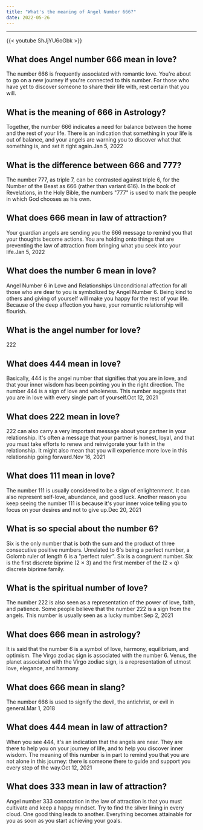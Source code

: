 ```yaml
---
title: "What's the meaning of Angel Number 666?"
date: 2022-05-26
---
```


---
{{< youtube ShJjYU6oGbk >}}
## What does Angel number 666 mean in love?
The number 666 is frequently associated with romantic love. You're about to go on a new journey if you're connected to this number. For those who have yet to discover someone to share their life with, rest certain that you will.

## What is the meaning of 666 in Astrology?
Together, the number 666 indicates a need for balance between the home and the rest of your life. There is an indication that something in your life is out of balance, and your angels are warning you to discover what that something is, and set it right again.Jan 5, 2022

## What is the difference between 666 and 777?
The number 777, as triple 7, can be contrasted against triple 6, for the Number of the Beast as 666 (rather than variant 616). In the book of Revelations, in the Holy Bible, the numbers "777" is used to mark the people in which God chooses as his own.

## What does 666 mean in law of attraction?
Your guardian angels are sending you the 666 message to remind you that your thoughts become actions. You are holding onto things that are preventing the law of attraction from bringing what you seek into your life.Jan 5, 2022

## What does the number 6 mean in love?
Angel Number 6 in Love and Relationships Unconditional affection for all those who are dear to you is symbolized by Angel Number 6. Being kind to others and giving of yourself will make you happy for the rest of your life. Because of the deep affection you have, your romantic relationship will flourish.

## What is the angel number for love?
222

## What does 444 mean in love?
Basically, 444 is the angel number that signifies that you are in love, and that your inner wisdom has been pointing you in the right direction. The number 444 is a sign of love and wholeness. This number suggests that you are in love with every single part of yourself.Oct 12, 2021

## What does 222 mean in love?
222 can also carry a very important message about your partner in your relationship. It's often a message that your partner is honest, loyal, and that you must take efforts to renew and reinvigorate your faith in the relationship. It might also mean that you will experience more love in this relationship going forward.Nov 16, 2021

## What does 111 mean in love?
The number 111 is usually considered to be a sign of enlightenment. It can also represent self-love, abundance, and good luck. Another reason you keep seeing the number 111 is because it's your inner voice telling you to focus on your desires and not to give up.Dec 20, 2021

## What is so special about the number 6?
Six is the only number that is both the sum and the product of three consecutive positive numbers. Unrelated to 6's being a perfect number, a Golomb ruler of length 6 is a "perfect ruler". Six is a congruent number. Six is the first discrete biprime (2 × 3) and the first member of the (2 × q) discrete biprime family.

## What is the spiritual number of love?
The number 222 is also seen as a representation of the power of love, faith, and patience. Some people believe that the number 222 is a sign from the angels. This number is usually seen as a lucky number.Sep 2, 2021

## What does 666 mean in astrology?
It is said that the number 6 is a symbol of love, harmony, equilibrium, and optimism. The Virgo zodiac sign is associated with the number 6. Venus, the planet associated with the Virgo zodiac sign, is a representation of utmost love, elegance, and harmony.

## What does 666 mean in slang?
The number 666 is used to signify the devil, the antichrist, or evil in general.Mar 1, 2018

## What does 444 mean in law of attraction?
When you see 444, it's an indication that the angels are near. They are there to help you on your journey of life, and to help you discover inner wisdom. The meaning of this number is in part to remind you that you are not alone in this journey: there is someone there to guide and support you every step of the way.Oct 12, 2021

## What does 333 mean in law of attraction?
Angel number 333 connotation in the law of attraction is that you must cultivate and keep a happy mindset. Try to find the silver lining in every cloud. One good thing leads to another. Everything becomes attainable for you as soon as you start achieving your goals.

